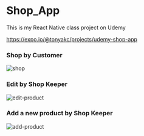 # Shop_App
This is my React Native class project on Udemy

https://expo.io/@tonyakc/projects/udemy-shop-app
<br />
### Shop by Customer
![shop](https://user-images.githubusercontent.com/60160669/111041195-08515300-83ec-11eb-99b2-30ce28dacae9.gif)
<br />
### Edit by Shop Keeper
![edit-product](https://user-images.githubusercontent.com/60160669/111041245-30d94d00-83ec-11eb-89aa-3eb25c585abd.gif)
<br />
### Add a new product by Shop Keeper
![add-product](https://user-images.githubusercontent.com/60160669/111041253-3d5da580-83ec-11eb-8ea5-244fe8e7da90.gif)
